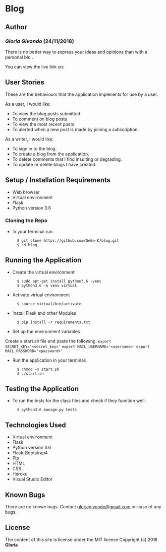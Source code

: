 # Blog

## Author
### *Gloria Givondo* (24/11/2018)
There is no better way to express your ideas and opinions than with a personal blo .

You can view the live link on: 

## User Stories
These are the behaviours that the application implenents for use by a user.

As a user, I would like: 

* To view the blog posts submitted
* To comment on blog posts
* To view the most recent posts
* To alerted when a new post is made by joining a subscription.

As a writer, I would like: 
* To sign in to the blog.
* To create a blog from the application.
* To delete comments that I find insulting or degrading.
* To update or delete blogs I have created.


## Setup / Installation Requirements
* Web browser
* Virtual environment
* Flask
* Python version 3.6


### Cloning the Repo
* In your terminal run:

        $ git clone https://github.com/GeGe-K/blog.git
        $ cd blog

## Running the Application 
* Create the virtual environment

        $ sudo apt-get install python3.6 -venv
        $ python3.6 -m venv virtual

* Activate virtual environment

        $ source virtual/bin/activate

* Install Flask and other Modules

        $ pip install -r requirements.txt

* Set up the environment variables
        
Create a start.sh file and paste the following.
`export SECRET_KEY='<secret_key>'`
`export MAIL_USERNAME='<username>'`
`export MAIL_PASSWORD='<password>'`

* Run the application in your terminal:

        $ chmod +x start.sh
        $ ./start.sh

## Testing the Application 
* To run the tests for the class files and check if they function well:

        $ python3.6 manage.py tests

## Technologies Used
* Virtual environment
* Flask
* Python version 3.6
* Flask-Bootstrap4
* Pip
* HTML
* CSS
* Heroku
* Visual Studio Editor

## Known Bugs
There are no known bugs. Contact gloriagivondo@gmail.com in-case of any bugs.

## License
The content of this site is license under the MIT license
Copyright (c) 2018 **Gloria**

